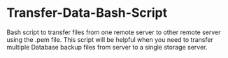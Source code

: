 # Transfer-Data-Bash-Script
Bash script to transfer files from one remote server to other remote server using the .pem file. This script will be helpful when you need to transfer multiple Database backup files from server to a single storage server.
